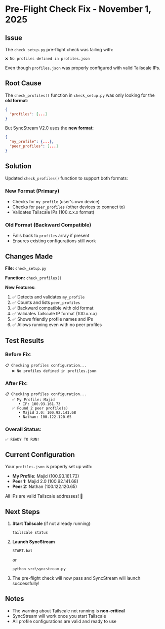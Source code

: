 # Pre-Flight Check Fix - November 1, 2025

## Issue

The `check_setup.py` pre-flight check was failing with:

```
❌ No profiles defined in profiles.json
```

Even though `profiles.json` was properly configured with valid Tailscale IPs.

## Root Cause

The `check_profiles()` function in `check_setup.py` was only looking for the **old format**:

```json
{
  "profiles": [...]
}
```

But SyncStream V2.0 uses the **new format**:

```json
{
  "my_profile": {...},
  "peer_profiles": [...]
}
```

## Solution

Updated `check_profiles()` function to support both formats:

### New Format (Primary)

- Checks for `my_profile` (user's own device)
- Checks for `peer_profiles` (other devices to connect to)
- Validates Tailscale IPs (100.x.x.x format)

### Old Format (Backward Compatible)

- Falls back to `profiles` array if present
- Ensures existing configurations still work

## Changes Made

**File:** `check_setup.py`

**Function:** `check_profiles()`

**New Features:**

1. ✅ Detects and validates `my_profile`
2. ✅ Counts and lists `peer_profiles`
3. ✅ Backward compatible with old format
4. ✅ Validates Tailscale IP format (100.x.x.x)
5. ✅ Shows friendly profile names and IPs
6. ✅ Allows running even with no peer profiles

## Test Results

### Before Fix:

```
📋 Checking profiles configuration...
   ❌ No profiles defined in profiles.json
```

### After Fix:

```
📋 Checking profiles configuration...
   ✅ My Profile: Majid
      • IP: 100.93.161.73
   ✅ Found 2 peer profile(s)
      • Majid 2.0: 100.92.141.68
      • Nathan: 100.122.120.65
```

### Overall Status:

```
✅ READY TO RUN!
```

## Current Configuration

Your `profiles.json` is properly set up with:

- **My Profile:** Majid (100.93.161.73)
- **Peer 1:** Majid 2.0 (100.92.141.68)
- **Peer 2:** Nathan (100.122.120.65)

All IPs are valid Tailscale addresses! 🎉

## Next Steps

1. **Start Tailscale** (if not already running)

   ```
   tailscale status
   ```

2. **Launch SyncStream**

   ```
   START.bat
   ```

   or

   ```
   python src\syncstream.py
   ```

3. The pre-flight check will now pass and SyncStream will launch successfully!

## Notes

- The warning about Tailscale not running is **non-critical**
- SyncStream will work once you start Tailscale
- All profile configurations are valid and ready to use
